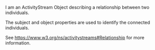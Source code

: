 I am an ActivityStream Object describing a relationship between two individuals.

The subject and object properties are used to identify the connected individuals.

See https://www.w3.org/ns/activitystreams#Relationship for more information.